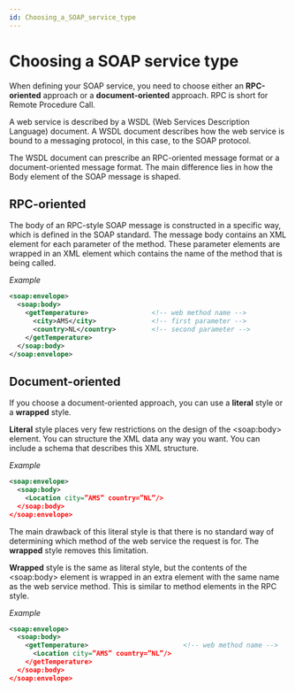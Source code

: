 ```yaml
---
id: Choosing_a_SOAP_service_type
---
```


# Choosing a SOAP service type

When defining your SOAP service, you need to choose either an **RPC-oriented** approach or a **document-oriented** approach. RPC is short for Remote Procedure Call.

A web service is described by a WSDL (Web Services Description Language) document. A WSDL document describes how the web service is bound to a messaging protocol, in this case, to the SOAP protocol.

The WSDL document can prescribe an RPC-oriented message format or a document-oriented message format. The main difference lies in how the Body element of the SOAP message is shaped.

## RPC-oriented

The body of an RPC-style SOAP message is constructed in a specific way, which is defined in the SOAP standard. The message body contains an XML element for each parameter of the method. These parameter elements are wrapped in an XML element which contains the name of the method that is being called.

*Example*

```xml
<soap:envelope>
  <soap:body>
    <getTemperature>                <!-- web method name -->
      <city>AMS</city>              <!-- first parameter -->
      <country>NL</country>         <!-- second parameter -->
    </getTemperature>
  </soap:body>
</soap:envelope> 
```

## Document-oriented

If you choose a document-oriented approach, you can use a **literal** style or a **wrapped** style.

**Literal** style places very few restrictions on the design of the \<soap:body> element. You can structure the XML data any way you want. You can include a schema that describes this XML structure.

*Example*

```xml
<soap:envelope>
  <soap:body>
    <Location city=”AMS” country=”NL”/>
  </soap:body>
</soap:envelope>
```

The main drawback of this literal style is that there is no standard way of determining which method of the web service the request is for. The **wrapped** style removes this limitation.

**Wrapped** style is the same as literal style, but the contents of the \<soap:body> element is wrapped in an extra element with the same name as the web service method. This is similar to method elements in the RPC style.

*Example*

```xml
<soap:envelope>
  <soap:body>
    <getTemperature>                        <!-- web method name -->
      <Location city=”AMS” country=”NL”/>
    </getTemperature>
  </soap:body>
</soap:envelope>
```